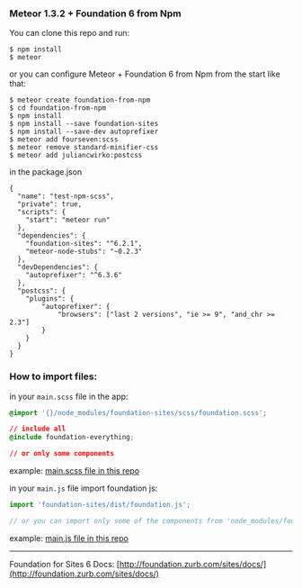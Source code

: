 ### Meteor 1.3.2 + Foundation 6 from Npm

You can clone this repo and run:

```
$ npm install
$ meteor
```

or you can configure Meteor + Foundation 6 from Npm from the start like that:

```
$ meteor create foundation-from-npm
$ cd foundation-from-npm
$ npm install
$ npm install --save foundation-sites
$ npm install --save-dev autoprefixer
$ meteor add fourseven:scss
$ meteor remove standard-minifier-css
$ meteor add juliancwirko:postcss
```

in the package.json
```
{
  "name": "test-npm-scss",
  "private": true,
  "scripts": {
    "start": "meteor run"
  },
  "dependencies": {
    "foundation-sites": "^6.2.1",
    "meteor-node-stubs": "~0.2.3"
  },
  "devDependencies": {
    "autoprefixer": "^6.3.6"
  },
  "postcss": {
    "plugins": {
        "autoprefixer": {
            "browsers": ["last 2 versions", "ie >= 9", "and_chr >= 2.3"]
        }
    }
  }
}
```

### How to import files:

in your `main.scss` file in the app:

```css
@import '{}/node_modules/foundation-sites/scss/foundation.scss';

// include all
@include foundation-everything;

// or only some components
```

example: [main.scss file in this repo](https://github.com/juliancwirko/meteor-npm-foundation-test/blob/master/client/main.scss)


in your `main.js` file import foundation js:

```javascript
import 'foundation-sites/dist/foundation.js';

// or you can import only some of the components from 'node_modules/foundation-sites/js'
```

example: [main.js file in this repo](https://github.com/juliancwirko/meteor-npm-foundation-test/blob/master/client/main.js#L7)



---

Foundation for Sites 6 Docs: [http://foundation.zurb.com/sites/docs/](http://foundation.zurb.com/sites/docs/)

